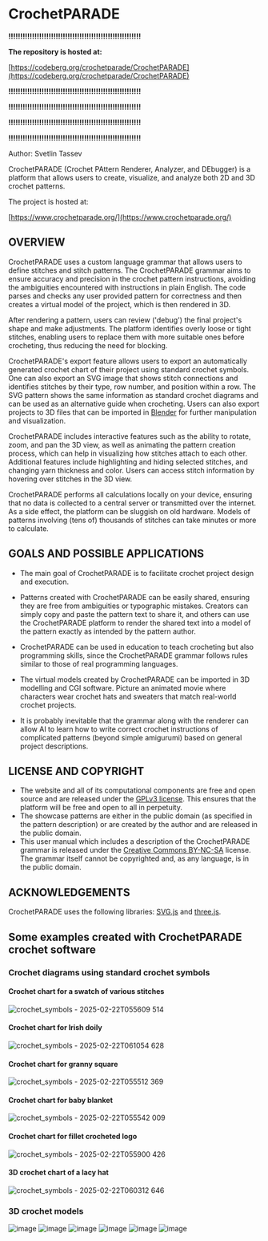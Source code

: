 # CrochetPARADE

**!!!!!!!!!!!!!!!!!!!!!!!!!!!!!!!!!!!!!!!!!!!!!!!!!!!!!!!!**

**The repository is hosted at:**

[https://codeberg.org/crochetparade/CrochetPARADE](https://codeberg.org/crochetparade/CrochetPARADE)

**!!!!!!!!!!!!!!!!!!!!!!!!!!!!!!!!!!!!!!!!!!!!!!!!!!!!!!!!**

**!!!!!!!!!!!!!!!!!!!!!!!!!!!!!!!!!!!!!!!!!!!!!!!!!!!!!!!!**

**!!!!!!!!!!!!!!!!!!!!!!!!!!!!!!!!!!!!!!!!!!!!!!!!!!!!!!!!**

**!!!!!!!!!!!!!!!!!!!!!!!!!!!!!!!!!!!!!!!!!!!!!!!!!!!!!!!!**

Author: Svetlin Tassev

CrochetPARADE (Crochet PAttern Renderer, Analyzer, and DEbugger) is a platform that allows users to create, visualize, and analyze both 2D and 3D crochet patterns.

The project is hosted at:

[https://www.crochetparade.org/](https://www.crochetparade.org/)


## OVERVIEW

CrochetPARADE uses a custom language grammar that allows users to define stitches and stitch patterns. The CrochetPARADE  grammar aims  to ensure accuracy and precision in the crochet pattern instructions, avoiding the ambiguities encountered with instructions in plain English. The code parses and checks any user provided pattern for correctness and then creates a virtual model of the project, which is then rendered in 3D.

After rendering a pattern, users can review ('debug') the final project's shape and make adjustments. The platform identifies overly loose or tight stitches, enabling users to replace them with more suitable ones before crocheting, thus reducing the need for blocking.

CrochetPARADE's export feature allows users to export an automatically generated crochet chart of their project using standard crochet symbols. One can also export an SVG image that shows stitch connections and identifies stitches by their type, row number, and position within a row. The SVG pattern shows the same information as standard crochet diagrams and can be used as an alternative guide when crocheting. Users can also export projects to 3D files that can be imported in <a href="https://www.blender.org">Blender</a> for further manipulation and visualization.


CrochetPARADE includes interactive features such as the ability to rotate, zoom, and pan the 3D view, as well as animating the pattern creation process, which can help in visualizing how stitches attach to each other. Additional features include highlighting and hiding selected stitches, and changing yarn thickness and color. Users can access stitch information by hovering over stitches in the 3D view.

CrochetPARADE performs all calculations locally on your device, ensuring that no data is collected to a central server or transmitted over the internet. As a side effect, the platform can be sluggish on old hardware. Models of patterns involving (tens of) thousands of stitches can take minutes or more to calculate.



## GOALS AND POSSIBLE APPLICATIONS

   * The main goal of CrochetPARADE is to facilitate crochet project design and execution.
   
   * Patterns created with CrochetPARADE can be easily shared,
ensuring they are free from ambiguities or typographic mistakes.
Creators can simply copy and paste the pattern text to share it,
and others can use the CrochetPARADE platform to render the shared text into a model of the pattern exactly as intended by the pattern author.
                
   * CrochetPARADE can be used in education to teach crocheting but also programming skills, since the CrochetPARADE grammar follows rules similar to those of real programming languages.
               
   * The virtual models created by CrochetPARADE can be imported in 3D modelling and CGI software. Picture an animated movie where characters
wear crochet hats and sweaters that match real-world crochet projects.

   * It is probably inevitable that the grammar along with the renderer can allow AI to learn how to write correct crochet instructions of complicated patterns (beyond simple amigurumi) based on general project descriptions.
   
## LICENSE AND COPYRIGHT

   * The website and all of its computational components are free and open source and are released under the <a href="https://www.gnu.org/licenses/gpl-3.0.en.html#license-text">GPLv3 license</a>. This ensures that the platform will be free and open to all in perpetuity.
   * The showcase patterns are either in the public domain (as specified in the pattern description) or are created by the author and are released in the public domain.
   * This user manual which includes a description of the CrochetPARADE grammar is released under the <a href="https://creativecommons.org/licenses/by-nc-sa/4.0/">Creative Commons BY-NC-SA</a> license. The grammar itself cannot be copyrighted and, as any language, is in the public domain.</li>
    
## ACKNOWLEDGEMENTS

CrochetPARADE uses the following libraries: <a href="https://svgjs.dev/">SVG.js</a> and
    <a href="https://threejs.org/">three.js</a>.

## Some examples created with CrochetPARADE crochet software

### Crochet diagrams using standard crochet symbols

#### Crochet chart for a swatch of various stitches
![crochet_symbols - 2025-02-22T055609 514](https://github.com/user-attachments/assets/9cf41f5d-6b8b-480e-9b33-a89f69d9c6b1)

#### Crochet chart for Irish doily
![crochet_symbols - 2025-02-22T061054 628](https://github.com/user-attachments/assets/a96c9bbb-81e1-442b-8cea-6c1d131f58b1)

#### Crochet chart for granny square
![crochet_symbols - 2025-02-22T055512 369](https://github.com/user-attachments/assets/54bcc38d-ecda-40a2-a212-e65c3a3a1726)

#### Crochet chart for baby blanket
![crochet_symbols - 2025-02-22T055542 009](https://github.com/user-attachments/assets/2db58ebc-08a3-4490-a825-618ff0951e38)

#### Crochet chart for fillet crocheted logo
![crochet_symbols - 2025-02-22T055900 426](https://github.com/user-attachments/assets/5656153d-a9e9-4543-9655-e3d0aa9f3115)

#### 3D crochet chart of a lacy hat
![crochet_symbols - 2025-02-22T060312 646](https://github.com/user-attachments/assets/eaaf6fa9-96cd-4783-a80c-ab3f62bb279d)


### 3D crochet models

![image](https://github.com/user-attachments/assets/8805aea2-0259-4f66-9eca-8ffe2ab7bb9c)
![image](https://github.com/user-attachments/assets/abbcc975-88a6-4332-9f2e-11ce61e78ffc)
![image](https://github.com/user-attachments/assets/a8b8a93e-9629-474e-b760-88918d3edd36)
![image](https://github.com/user-attachments/assets/a926a8ff-7a3b-49b0-b53e-56a9d6651459)
![image](https://github.com/user-attachments/assets/a6bec748-2ed9-4137-a767-8fa6f06239d1)
![image](https://github.com/user-attachments/assets/952892c5-d59b-4123-a286-a9cb471258f3)


